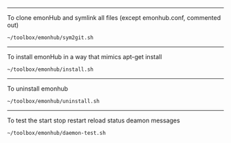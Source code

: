 --------------------
    
To clone emonHub and symlink all files (except emonhub.conf, commented out)

    ~/toolbox/emonhub/sym2git.sh

----------------------
    
To install emonHub in a way that mimics apt-get install
    
    ~/toolbox/emonhub/install.sh

-----------------------

To uninstall emonhub

    ~/toolbox/emonhub/uninstall.sh
    
-------------------------------    
    
To test the start stop restart reload status deamon messages

    ~/toolbox/emonhub/daemon-test.sh
